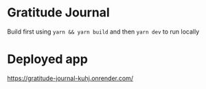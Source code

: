 # Gratitude Journal

Build first using `yarn && yarn build` and then `yarn dev` to run locally

# Deployed app
https://gratitude-journal-kuhj.onrender.com/
